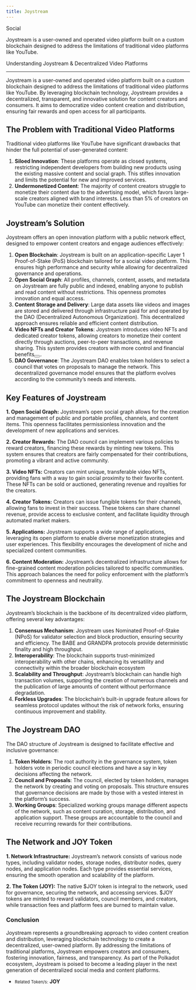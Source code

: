 ```yaml
---
title: Joystream
---
```

Social  

Joystream is a user-owned and operated video platform built on a custom blockchain designed to address the limitations of traditional video platforms like YouTube.

Understanding Joystream &amp; Decentralized Video Platforms  

--------------------------------------------------------------

Joystream is a user-owned and operated video platform built on a custom blockchain designed to address the limitations of traditional video platforms like YouTube. By leveraging blockchain technology, Joystream provides a decentralized, transparent, and innovative solution for content creators and consumers. It aims to democratize video content creation and distribution, ensuring fair rewards and open access for all participants.

The Problem with Traditional Video Platforms
--------------------------------------------

Traditional video platforms like YouTube have significant drawbacks that hinder the full potential of user-generated content:

1. **Siloed Innovation**: These platforms operate as closed systems, restricting independent developers from building new products using the existing massive content and social graph. This stifles innovation and limits the potential for new and improved services.
2. **Undermonetized Content**: The majority of content creators struggle to monetize their content due to the advertising model, which favors large-scale creators aligned with brand interests. Less than 5% of creators on YouTube can monetize their content effectively​​.

Joystream’s Solution
--------------------

Joystream offers an open innovation platform with a public network effect, designed to empower content creators and engage audiences effectively:

1. **Open Blockchain**: Joystream is built on an application-specific Layer 1 Proof-of-Stake (PoS) blockchain tailored for a social video platform. This ensures high performance and security while allowing for decentralized governance and operations​.
2. **Open Social Graph**: All profiles, channels, content, assets, and metadata on Joystream are fully public and indexed, enabling anyone to publish and read content without restrictions. This openness promotes innovation and equal access​.
3. **Content Storage and Delivery**: Large data assets like videos and images are stored and delivered through infrastructure paid for and operated by the DAO (Decentralized Autonomous Organization). This decentralized approach ensures reliable and efficient content distribution.
4. **Video NFTs and Creator Tokens**: Joystream introduces video NFTs and dedicated creator tokens, allowing creators to monetize their content directly through auctions, peer-to-peer transactions, and revenue sharing. This system provides creators with more control and financial benefits​<button></button>​.
5. **DAO Governance**: The Joystream DAO enables token holders to select a council that votes on proposals to manage the network. This decentralized governance model ensures that the platform evolves according to the community’s needs and interests​.

Key Features of Joystream
-------------------------

**1. Open Social Graph:** Joystream’s open social graph allows for the creation and management of public and portable profiles, channels, and content items. This openness facilitates permissionless innovation and the development of new applications and services​​.

**2. Creator Rewards:** The DAO council can implement various policies to reward creators, financing these rewards by minting new tokens. This system ensures that creators are fairly compensated for their contributions, promoting a vibrant and active community​​.

**3. Video NFTs:** Creators can mint unique, transferable video NFTs, providing fans with a way to gain social proximity to their favorite content. These NFTs can be sold or auctioned, generating revenue and royalties for the creators​.

**4. Creator Tokens:** Creators can issue fungible tokens for their channels, allowing fans to invest in their success. These tokens can share channel revenue, provide access to exclusive content, and facilitate liquidity through automated market makers​.

**5. Applications:** Joystream supports a wide range of applications, leveraging its open platform to enable diverse monetization strategies and user experiences. This flexibility encourages the development of niche and specialized content communities.

**6. Content Moderation:** Joystream’s decentralized infrastructure allows for fine-grained content moderation policies tailored to specific communities. This approach balances the need for policy enforcement with the platform’s commitment to openness and neutrality​.

The Joystream Blockchain
------------------------

Joystream’s blockchain is the backbone of its decentralized video platform, offering several key advantages:

1. **Consensus Mechanism**: Joystream uses Nominated Proof-of-Stake (NPoS) for validator selection and block production, ensuring security and efficiency. The BABE and GRANDPA protocols provide deterministic finality and high throughput​.
2. **Interoperability**: The blockchain supports trust-minimized interoperability with other chains, enhancing its versatility and connectivity within the broader blockchain ecosystem​
3. **Scalability and Throughput**: Joystream’s blockchain can handle high transaction volumes, supporting the creation of numerous channels and the publication of large amounts of content without performance degradation​.
4. **Forkless Upgrades**: The blockchain’s built-in upgrade feature allows for seamless protocol updates without the risk of network forks, ensuring continuous improvement and stability​​.

The Joystream DAO
-----------------

The DAO structure of Joystream is designed to facilitate effective and inclusive governance:

1. **Token Holders**: The root authority in the governance system, token holders vote in periodic council elections and have a say in key decisions affecting the network​​.
2. **Council and Proposals**: The council, elected by token holders, manages the network by creating and voting on proposals. This structure ensures that governance decisions are made by those with a vested interest in the platform’s success​.
3. **Working Groups**: Specialized working groups manage different aspects of the network, such as content curation, storage, distribution, and application support. These groups are accountable to the council and receive recurring rewards for their contributions​.

The Network and JOY Token
-------------------------

**1. Network Infrastructure:** Joystream’s network consists of various node types, including validator nodes, storage nodes, distributor nodes, query nodes, and application nodes. Each type provides essential services, ensuring the smooth operation and scalability of the platform​.

**2. The Token (JOY):** The native $JOY token is integral to the network, used for governance, securing the network, and accessing services. $JOY tokens are minted to reward validators, council members, and creators, while transaction fees and platform fees are burned to maintain value​​.

### Conclusion

Joystream represents a groundbreaking approach to video content creation and distribution, leveraging blockchain technology to create a decentralized, user-owned platform. By addressing the limitations of traditional platforms, Joystream empowers creators and consumers, fostering innovation, fairness, and transparency. As part of the Polkadot ecosystem, Joystream is poised to become a leading player in the next generation of decentralized social media and content platforms.

- <small>Related Token/s:</small> **JOY**
